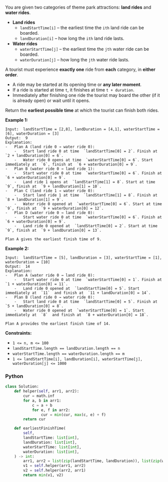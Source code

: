 You are given two categories of theme park attractions:  **land rides**  and  **water rides**.

-   **Land rides**
    -   `landStartTime[i]`  – the earliest time the  `ith`  land ride can be boarded.
    -   `landDuration[i]`  – how long the  `ith`  land ride lasts.
-   **Water rides**
    -   `waterStartTime[j]`  – the earliest time the  `jth`  water ride can be boarded.
    -   `waterDuration[j]`  – how long the  `jth`  water ride lasts.

A tourist must experience  **exactly one**  ride from  **each**  category, in  **either order**.

-   A ride may be started at its opening time or  **any later moment**.
-   If a ride is started at time  `t`, it finishes at time  `t + duration`.
-   Immediately after finishing one ride the tourist may board the other (if it is already open) or wait until it opens.

Return the  **earliest possible time**  at which the tourist can finish both rides.

**Example 1:**
```
Input:  landStartTime = [2,8], landDuration = [4,1], waterStartTime = [6], waterDuration = [3]
Output:  9
Explanation:
-   Plan A (land ride 0 → water ride 0):
    -   Start land ride 0 at time  `landStartTime[0] = 2`. Finish at  `2 + landDuration[0] = 6`.
    -   Water ride 0 opens at time  `waterStartTime[0] = 6`. Start immediately at  `6`, finish at  `6 + waterDuration[0] = 9`.
-   Plan B (water ride 0 → land ride 1):
    -   Start water ride 0 at time  `waterStartTime[0] = 6`. Finish at  `6 + waterDuration[0] = 9`.
    -   Land ride 1 opens at  `landStartTime[1] = 8`. Start at time  `9`, finish at  `9 + landDuration[1] = 10`.
-   Plan C (land ride 1 → water ride 0):
    -   Start land ride 1 at time  `landStartTime[1] = 8`. Finish at  `8 + landDuration[1] = 9`.
    -   Water ride 0 opened at  `waterStartTime[0] = 6`. Start at time  `9`, finish at  `9 + waterDuration[0] = 12`.
-   Plan D (water ride 0 → land ride 0):
    -   Start water ride 0 at time  `waterStartTime[0] = 6`. Finish at  `6 + waterDuration[0] = 9`.
    -   Land ride 0 opened at  `landStartTime[0] = 2`. Start at time  `9`, finish at  `9 + landDuration[0] = 13`.

Plan A gives the earliest finish time of 9.
```

**Example 2:**
```
Input:  landStartTime = [5], landDuration = [3], waterStartTime = [1], waterDuration = [10]
Output:  14
Explanation:
-   Plan A (water ride 0 → land ride 0):
    -   Start water ride 0 at time  `waterStartTime[0] = 1`. Finish at  `1 + waterDuration[0] = 11`.
    -   Land ride 0 opened at  `landStartTime[0] = 5`. Start immediately at  `11`  and finish at  `11 + landDuration[0] = 14`.
-   Plan B (land ride 0 → water ride 0):
    -   Start land ride 0 at time  `landStartTime[0] = 5`. Finish at  `5 + landDuration[0] = 8`.
    -   Water ride 0 opened at  `waterStartTime[0] = 1`. Start immediately at  `8`  and finish at  `8 + waterDuration[0] = 18`.

Plan A provides the earliest finish time of 14.
```

**Constraints:**

-   `1 <= n, m <= 100`
-   `landStartTime.length == landDuration.length == n`
-   `waterStartTime.length == waterDuration.length == m`
-   `1 <= landStartTime[i], landDuration[i], waterStartTime[j], waterDuration[j] <= 1000`


### Python
```py
class Solution:
    def helper(self, arr1, arr2):
        cur = math.inf
        for a, b in arr1:
            c = a + b
            for e, f in arr2:
                cur = min(cur, max(c, e) + f)
        return cur

    def earliestFinishTime(
        self,
        landStartTime: list[int],
        landDuration: list[int],
        waterStartTime: list[int],
        waterDuration: list[int],
    ) -> int:
        arr1, arr2 = list(zip(landStartTime, landDuration)), list(zip(waterStartTime, waterDuration))
        v1 = self.helper(arr1, arr2)
        v2 = self.helper(arr2, arr1)
        return min(v1, v2)
```